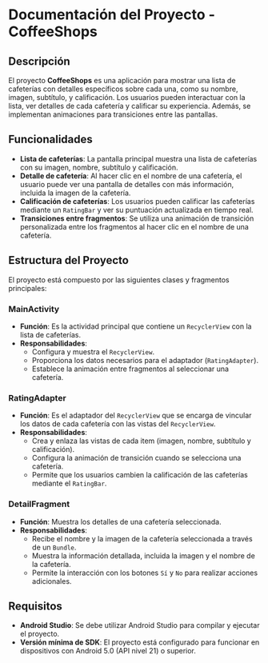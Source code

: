 # Documentación del Proyecto - CoffeeShops

## Descripción

El proyecto **CoffeeShops** es una aplicación para mostrar una lista de cafeterías con detalles específicos sobre cada una, como su nombre, imagen, subtítulo, y calificación. Los usuarios pueden interactuar con la lista, ver detalles de cada cafetería y calificar su experiencia. Además, se implementan animaciones para transiciones entre las pantallas.

## Funcionalidades

- **Lista de cafeterías**: La pantalla principal muestra una lista de cafeterías con su imagen, nombre, subtítulo y calificación.
- **Detalle de cafetería**: Al hacer clic en el nombre de una cafetería, el usuario puede ver una pantalla de detalles con más información, incluida la imagen de la cafetería.
- **Calificación de cafeterías**: Los usuarios pueden calificar las cafeterías mediante un `RatingBar` y ver su puntuación actualizada en tiempo real.
- **Transiciones entre fragmentos**: Se utiliza una animación de transición personalizada entre los fragmentos al hacer clic en el nombre de una cafetería.

## Estructura del Proyecto

El proyecto está compuesto por las siguientes clases y fragmentos principales:

### MainActivity

- **Función**: Es la actividad principal que contiene un `RecyclerView` con la lista de cafeterías.
- **Responsabilidades**:
    - Configura y muestra el `RecyclerView`.
    - Proporciona los datos necesarios para el adaptador (`RatingAdapter`).
    - Establece la animación entre fragmentos al seleccionar una cafetería.

### RatingAdapter

- **Función**: Es el adaptador del `RecyclerView` que se encarga de vincular los datos de cada cafetería con las vistas del `RecyclerView`.
- **Responsabilidades**:
    - Crea y enlaza las vistas de cada item (imagen, nombre, subtítulo y calificación).
    - Configura la animación de transición cuando se selecciona una cafetería.
    - Permite que los usuarios cambien la calificación de las cafeterías mediante el `RatingBar`.

### DetailFragment

- **Función**: Muestra los detalles de una cafetería seleccionada.
- **Responsabilidades**:
    - Recibe el nombre y la imagen de la cafetería seleccionada a través de un `Bundle`.
    - Muestra la información detallada, incluida la imagen y el nombre de la cafetería.
    - Permite la interacción con los botones `Sí` y `No` para realizar acciones adicionales.

## Requisitos

- **Android Studio**: Se debe utilizar Android Studio para compilar y ejecutar el proyecto.
- **Versión mínima de SDK**: El proyecto está configurado para funcionar en dispositivos con Android 5.0 (API nivel 21) o superior.
